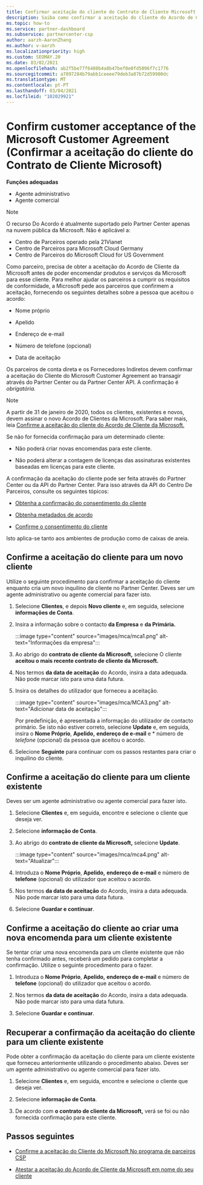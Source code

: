 ```yaml
---
title: Confirmar aceitação do cliente do Contrato de Cliente Microsoft
description: Saiba como confirmar a aceitação do cliente do Acordo de Cliente da Microsoft. Isto pode ser necessário para encomendar produtos e serviços da Microsoft para os clientes.
ms.topic: how-to
ms.service: partner-dashboard
ms.subservice: partnercenter-csp
author: aarzh-AaronZhang
ms.author: v-aarzh
ms.localizationpriority: high
ms.custom: SEOMAY.20
ms.date: 03/02/2021
ms.openlocfilehash: ab2f5be77f6480b4a8b47bef0e0fd5096f7c1776
ms.sourcegitcommit: a7897284b79abb1ceeee79deb3a87b72d59900dc
ms.translationtype: MT
ms.contentlocale: pt-PT
ms.lasthandoff: 03/04/2021
ms.locfileid: "102029921"
---
```

# <a name="confirm-customer-acceptance-of-the-microsoft-customer-agreement"></a>Confirm customer acceptance of the Microsoft Customer Agreement (Confirmar a aceitação do cliente do Contrato de Cliente Microsoft)


**Funções adequadas**

- Agente administrativo
- Agente comercial

> [!NOTE]
> O recurso Do Acordo é atualmente suportado pelo Partner Center apenas na nuvem pública da Microsoft. Não é aplicável a:
> * Centro de Parceiros operado pela 21Vianet
> * Centro de Parceiros para Microsoft Cloud Germany
> * Centro de Parceiros do Microsoft Cloud for US Government


Como parceiro, precisa de obter a aceitação do Acordo de Cliente da Microsoft antes de poder encomendar produtos e serviços da Microsoft para esse cliente. Para melhor ajudar os parceiros a cumprir os requisitos de conformidade, a Microsoft pede aos parceiros que confirmem a aceitação, fornecendo os seguintes detalhes sobre a pessoa que aceitou o acordo:

- Nome próprio

- Apelido

- Endereço de e-mail

- Número de telefone (opcional)

- Data de aceitação

Os parceiros de conta direta e os Fornecedores Indiretos devem confirmar a aceitação do Cliente do Microsoft Customer Agreement ao transagir através do Partner Center ou da Partner Center API. A confirmação é *obrigatória.*

>[!NOTE]
>A partir de 31 de janeiro de 2020, todos os clientes, existentes e novos, devem assinar o novo Acordo de Clientes da Microsoft. Para saber mais, leia [Confirme a aceitação do cliente do Acordo de Cliente da Microsoft.](confirm-customer-agreement.md)

Se não for fornecida confirmação para um determinado cliente:

- Não poderá criar novas encomendas para este cliente.

- Não poderá alterar a contagem de licenças das assinaturas existentes baseadas em licenças para este cliente.

A confirmação da aceitação do cliente pode ser feita através do Partner Center ou da API do Partner Center. Para isso através da API do Centro De Parceiros, consulte os seguintes tópicos:

- [Obtenha a confirmação do consentimento do cliente](/partner-center/develop/get-confirmation-of-customer-consent)

- [Obtenha metadados de acordo](/partner-center/develop/get-agreement-metadata)

- [Confirme o consentimento do cliente](/partner-center/develop/confirm-customer-consent)

Isto aplica-se tanto aos ambientes de produção como de caixas de areia.

## <a name="confirm-customer-acceptance-for-a-new-customer"></a>Confirme a aceitação do cliente para um novo cliente

Utilize o seguinte procedimento para confirmar a aceitação do cliente enquanto cria um novo inquilino de cliente no Partner Center. Deves ser um agente administrativo ou agente comercial para fazer isto.

1. Selecione **Clientes**, e depois **Novo cliente** e, em seguida, selecione **informações de Conta**.

2. Insira a informação sobre o contacto **da Empresa** e **da Primária.**

   :::image type="content" source="images/mca/mca1.png" alt-text="Informações da empresa":::

3. Ao abrigo do **contrato de cliente da Microsoft,** selecione O cliente **aceitou o mais recente contrato de cliente da Microsoft.**

4. Nos termos **da data de aceitação** do Acordo, insira a data adequada. Não pode marcar isto para uma data futura.

5. Insira os detalhes do utilizador que forneceu a aceitação.

   :::image type="content" source="images/mca/MCA3.png" alt-text="Adicionar data de aceitação":::

   Por predefinição, é apresentada a informação do utilizador de contacto primário. Se isto não estiver correto, selecione **Update** e, em seguida, insira o **Nome Próprio**, **Apelido,** **endereço de e-mail** e * número de *telefone* (opcional) da pessoa que aceitou o acordo.

6. Selecione **Seguinte** para continuar com os passos restantes para criar o inquilino do cliente.

## <a name="confirm-customer-acceptance-for-an-existing-customer"></a>Confirme a aceitação do cliente para um cliente existente

Deves ser um agente administrativo ou agente comercial para fazer isto.

1. Selecione **Clientes** e, em seguida, encontre e selecione o cliente que deseja ver.

2. Selecione **informação de Conta**.

3. Ao abrigo do **contrato de cliente da Microsoft,** selecione **Update**.

   :::image type="content" source="images/mca/mca4.png" alt-text="Atualizar":::

4. Introduza o **Nome Próprio**, **Apelido,** **endereço de e-mail** e número de **telefone** (opcional) do utilizador que aceitou o acordo.

5. Nos termos **da data de aceitação** do Acordo, insira a data adequada. Não pode marcar isto para uma data futura.

6. Selecione **Guardar e continuar**.

## <a name="confirm-customer-acceptance-while-creating-new-order-for-an-existing-customer"></a>Confirme a aceitação do cliente ao criar uma nova encomenda para um cliente existente

Se tentar criar uma nova encomenda para um cliente existente que não tenha confirmado antes, receberá um pedido para completar a confirmação. Utilize o seguinte procedimento para o fazer.

1. Introduza o **Nome Próprio**, **Apelido,** **endereço de e-mail** e número de **telefone** (opcional) do utilizador que aceitou o acordo.

2. Nos termos **da data de aceitação** do Acordo, insira a data adequada. Não pode marcar isto para uma data futura.

3. Selecione **Guardar e continuar**.

## <a name="retrieve-confirmation-of-customer-acceptance-for-an-existing-customer"></a>Recuperar a confirmação da aceitação do cliente para um cliente existente

Pode obter a confirmação da aceitação do cliente para um cliente existente que forneceu anteriormente utilizando o procedimento abaixo. Deves ser um agente administrativo ou agente comercial para fazer isto.

1. Selecione **Clientes** e, em seguida, encontre e selecione o cliente que deseja ver.

2. Selecione **informação de Conta**.

3. De acordo com **o contrato de cliente da Microsoft,** verá se foi ou não fornecida confirmação para este cliente.

## <a name="next-steps"></a>Passos seguintes

- [Confirme a aceitação do Cliente do Microsoft No programa de parceiros CSP](confirm-customer-agreement.md)

- [Atestar a aceitação do Acordo de Cliente da Microsoft em nome do seu cliente](attest-acceptance-customer-agreement.md)